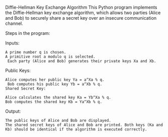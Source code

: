 Diffie-Hellman Key Exchange Algorithm
  This Python program implements the Diffie-Hellman key exchange algorithm, which allows two parties (Alice and Bob) to securely share a secret key over an insecure communication channel.

Steps in the program:

Inputs:

    A prime number q is chosen.
    A primitive root a modulo q is selected.
     Each party (Alice and Bob) generates their private keys Xa and Xb.
Public Keys:

    Alice computes her public key Ya = a^Xa % q.
     Bob computes his public key Yb = a^Xb % q.
    Shared Secret Key:

    Alice calculates the shared key Ka = Yb^Xa % q.
    Bob computes the shared key Kb = Ya^Xb % q.
Output:

    The public keys of Alice and Bob are displayed.
    The shared secret keys of Alice and Bob are printed. Both keys (Ka and Kb) should be identical if the algorithm is executed correctly.
